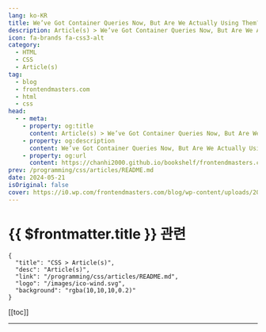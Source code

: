 ```yaml
---
lang: ko-KR
title: We’ve Got Container Queries Now, But Are We Actually Using Them?
description: Article(s) > We’ve Got Container Queries Now, But Are We Actually Using Them?
icon: fa-brands fa-css3-alt
category: 
  - HTML
  - CSS
  - Article(s)
tag: 
  - blog
  - frontendmasters.com
  - html
  - css
head:
  - - meta:
    - property: og:title
      content: Article(s) > We’ve Got Container Queries Now, But Are We Actually Using Them?
    - property: og:description
      content: We’ve Got Container Queries Now, But Are We Actually Using Them?
    - property: og:url
      content: https://chanhi2000.github.io/bookshelf/frontendmasters.com/weve-got-container-queries-now-but-are-we-actually-using-them.html
prev: /programming/css/articles/README.md
date: 2024-05-21
isOriginal: false
cover: https://i0.wp.com/frontendmasters.com/blog/wp-content/uploads/2024/05/pexels-photo-1544944.jpeg?resize=1024%2C683&ssl=1
---
```


# {{ $frontmatter.title }} 관련

```component VPCard
{
  "title": "CSS > Article(s)",
  "desc": "Article(s)",
  "link": "/programming/css/articles/README.md",
  "logo": "/images/ico-wind.svg",
  "background": "rgba(10,10,10,0.2)"
}
```

[[toc]]

---

<SiteInfo
  name="We’ve Got Container Queries Now, But Are We Actually Using Them?"
  desc="CSS developers got the ultimate dream: container queries. But now that they are here, are we actually reaching for them as much as we thought we would?"
  url="https://frontendmasters.com/news/weve-got-container-queries-now-but-are-we-actually-using-them/"
  logo="https://frontendmasters.com/favicon.ico"
  preview="https://i0.wp.com/frontendmasters.com/blog/wp-content/uploads/2024/05/pexels-photo-1544944.jpeg?resize=1024%2C683&ssl=1"/>

<!-- TODO: 작성 -->
